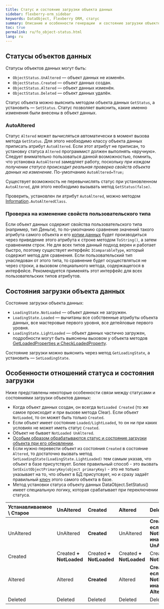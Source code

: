 ```yaml
---
title: Статус и состояние загрузки объекта данных
sidebar: flexberry-orm_sidebar
keywords: DataObject, Flexberry ORM, статус
summary: Описание и особенности генерации  и состояние загрузки объектов данных
toc: true
permalink: ru/fo_object-status.html
lang: ru
---
```


## Статусы объектов данных

Статусы объектов данных могут быть:

* `ObjectStatus.UnAltered` — объект данных не изменён.
* `ObjectStatus.Created` — объект данных создан.
* `ObjectStatus.Altered` — объект данных изменён.
* `ObjectStatus.Deleted` — объект данных удалён.

Статус объекта можно выяснить методом объекта данных `GetStatus`, а установить — `SetStatus`. Статус позволяет выяснить, какие именно изменения были внесены в объект данных.

### AutoAltered

Статус `Altered` может вычисляться автоматически в момент вызова метода `GetStatus`. Для этого необходимо классу объекта данных приписать атрибут `AutoAltered`. Если этот атрибут не приписан, то установку статуса `Altered` программист должен выполнять «вручную». Следует внимательно пользоваться данной возможностью, помнить, что установка `AutoAltered` замедляет работу, поскольку *при каждом получении статуса происходит реальная проверка свойств объекта данных на изменение*. По-умолчанию `AutoAltered=True;`

Существует возможность не перевычислять статус при установленном `AutoAltered`, для этого необходимо вызывать метод `GetStatus(false)`.

Проверить, установлен ли атрибут `AutoAltered`, можно методом [Information](fo_methods-class-information.html)`.AutoAlteredClass`.

### Проверка на изменение свойств пользовательского типа

Если объект данных содержит свойства пользовательского типа (например, тип Деньги), то по-умолчанию сравнение значений такого атрибута самого объекта и его [копии данных](fo_data-object-copy.html) будет производиться через приведение этого атрибута к строке методом `ToString()`, а затем сравнением строк. Не для всех типов данный подход верен и работает быстро, поэтому существует интерфейс `IComparableType`, который содержит метод для сравнения. Если пользовательский тип унаследован от этого типа, то сравнение будет осуществляться не через строки, а вызовом специального метода, содержащегося в интерфейсе. Рекомендуется применять этот интерфейс для всех пользовательских типов атрибутов.

## Состояния загрузки объекта данных

Состояние загрузки объекта данных:

* `LoadingState.NotLoaded` — объект данных не загружен.
* `LoadingState.Loaded` — вычитаны все собственные атрибуты объекта данных, все мастеровые первого уровня, все детейловые первого уровня.
* `LoadingState.LightLoaded` — объект данных частично загружен, подробности могут быть выяснены вызовом у объекта методов [GetLoadedProperties и CheckLoadedProperty](fo_definition-loaded-properties.html).

Состояние загрузки можно выяснить через метод `GetLoadingState`, а установить — `SetLoadingState`.

## Особенности отношений статуса и состояния загрузки

Ниже представлены некоторые особенности связи между статусами и состояниями загрузки объектов данных:

* Когда объект данных создан, он всегда `NotLoaded Created` (то же самое происходит и при вызове метода Clear). Если объект `NotLoaded`, то он может быть только `Created`.
* Если объект имеет состояние `Loaded/LightLoaded`, то он ни при каких условиях не может иметь статус `Created`. 
* Объект не бывает `NotLoaded UnAltered`.
* [Особым образом обрабатываются статус и состояние загрузки объекта при его обновлении](fo_processing-status-condition-load.html).
* Если нужно перевести объект из состояния `Created` в состояние `Altered`, то достаточно вызвать метод `SetLoadingState(LoadingState.LightLoaded)` тем самым указав, что объект в базе присутствует. Более правильный способ - это вызвать `SetExistObjectPrimaryKey(object primaryKey)` - это не только указывает на то, что объект в БД присутсвует, но и сразу задаёт правильный [ключ](fo_primary-keys-objects.html) этого самого объекта в базе.
* Метод установки статуса объекту данных DataObject.SetStatus() имеет специальную логику, которая срабатывает при переключении статуса. 

| **Устанавливаемое \ Старое** | UnAltered | Created | Altered | Deleted|
|:---------------|:---------------|:---------------|:---------------|:---------------
| UnAltered | UnAltered | **Created** | UnAltered | **Created если NotLoaded, иначе UnAltered**|
| Created | Created **+ NotLoaded** | Created **+ NotLoaded** | Created **+ NotLoaded** | Created **+ NotLoaded**|
| Altered| Altered | **Created** | Altered | **Created если NotLoaded, иначе Altered**|
| Deleted | Deleted | Deleted | Deleted | Deleted|